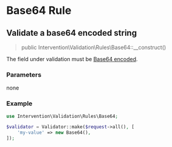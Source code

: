 # Base64 Rule
## Validate a base64 encoded string

> public Intervention\Validation\Rules\Base64::__construct()

The field under validation must be [Base64 encoded](https://en.wikipedia.org/wiki/Base64).

### Parameters

none

### Example

```php
use Intervention\Validation\Rules\Base64;

$validator = Validator::make($request->all(), [
    'my-value' => new Base64(),
]);
```
